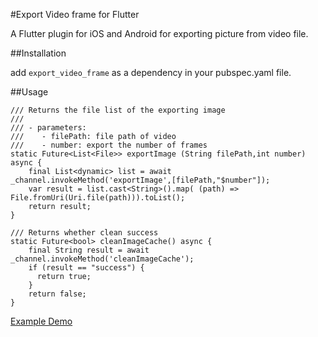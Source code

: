 #Export Video frame for Flutter

A Flutter plugin for iOS and Android for exporting picture from video file.

##Installation

add ```export_video_frame``` as a dependency in your pubspec.yaml file.

##Usage
```
/// Returns the file list of the exporting image
///
/// - parameters:
///    - filePath: file path of video
///    - number: export the number of frames
static Future<List<File>> exportImage (String filePath,int number) async {
	final List<dynamic> list = await _channel.invokeMethod('exportImage',[filePath,"$number"]);
	var result = list.cast<String>().map( (path) => File.fromUri(Uri.file(path))).toList();
	return result;
}
```

```
/// Returns whether clean success
static Future<bool> cleanImageCache() async {
	final String result = await _channel.invokeMethod('cleanImageCache');
	if (result == "success") {
	  return true;
	}
	return false;
}
```

[Example Demo](https://pub.dev/packages/export_video_frame#-example-tab-)